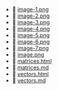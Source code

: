 * 📄 [image-1.png](image-1.png)
* 📄 [image-2.png](image-2.png)
* 📄 [image-3.png](image-3.png)
* 📄 [image-4.png](image-4.png)
* 📄 [image-5.png](image-5.png)
* 📄 [image-6.png](image-6.png)
* 📄 [image-7.png](image-7.png)
* 📄 [image.png](image.png)
* 📄 [matrices.html](matrices.html)
* 📄 [matrices.md](matrices.md)
* 📄 [vectors.html](vectors.html)
* 📄 [vectors.md](vectors.md)
